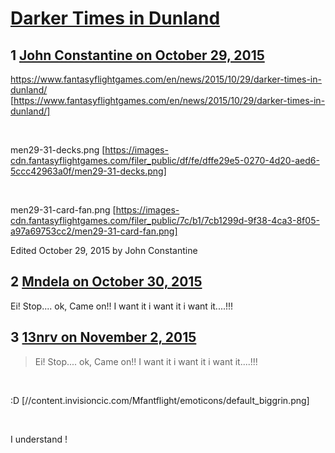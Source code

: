 # [Darker Times in Dunland](https://community.fantasyflightgames.com/topic/192403-darker-times-in-dunland/)

## 1 [John Constantine on October 29, 2015](https://community.fantasyflightgames.com/topic/192403-darker-times-in-dunland/?do=findComment&comment=1870661)

https://www.fantasyflightgames.com/en/news/2015/10/29/darker-times-in-dunland/ [https://www.fantasyflightgames.com/en/news/2015/10/29/darker-times-in-dunland/]

 

men29-31-decks.png [https://images-cdn.fantasyflightgames.com/filer_public/df/fe/dffe29e5-0270-4d20-aed6-5ccc42963a0f/men29-31-decks.png]

 

men29-31-card-fan.png [https://images-cdn.fantasyflightgames.com/filer_public/7c/b1/7cb1299d-9f38-4ca3-8f05-a97a69753cc2/men29-31-card-fan.png]

Edited October 29, 2015 by John Constantine

## 2 [Mndela on October 30, 2015](https://community.fantasyflightgames.com/topic/192403-darker-times-in-dunland/?do=findComment&comment=1871490)

Ei! Stop.... ok, Came on!! I want it i want it i want it....!!!

## 3 [13nrv on November 2, 2015](https://community.fantasyflightgames.com/topic/192403-darker-times-in-dunland/?do=findComment&comment=1874869)

> Ei! Stop.... ok, Came on!! I want it i want it i want it....!!!

 

:D [//content.invisioncic.com/Mfantflight/emoticons/default_biggrin.png]

 

I understand !

